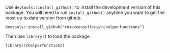 Use `devtools::install_github()` to install the development version of this package. You will need to run `install_github()` anytime you want to get the most up to date version from github.
```
devtools::install_github("rosovconsulting/rchelperfunctions")
```

Then use `library()` to load the package.
```
library(rchelperfunctions)
```

